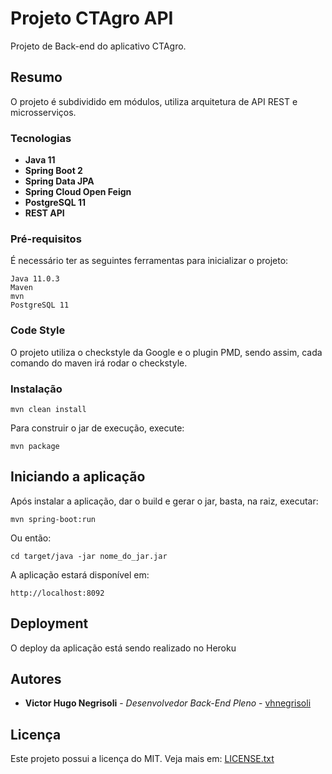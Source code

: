 # Projeto CTAgro API

Projeto de Back-end do aplicativo CTAgro.

## Resumo

O projeto é subdividido em módulos, utiliza arquitetura de API REST e microsserviços.

### Tecnologias

* **Java 11**
* **Spring Boot 2**
* **Spring Data JPA**
* **Spring Cloud Open Feign**
* **PostgreSQL 11**
* **REST API**

### Pré-requisitos

É necessário ter as seguintes ferramentas para inicializar o projeto:

```
Java 11.0.3
Maven
mvn
PostgreSQL 11
```

### Code Style

O projeto utiliza o checkstyle da Google e o plugin PMD, sendo assim, cada comando do maven irá rodar o checkstyle.

### Instalação

```
mvn clean install
```

Para construir o jar de execução, execute:

```
mvn package
```

## Iniciando a aplicação

Após instalar a aplicação, dar o build e gerar o jar, basta, na raiz, executar:

```
mvn spring-boot:run
```

Ou então:

```
cd target/java -jar nome_do_jar.jar
```

A aplicação estará disponível em:

```
http://localhost:8092
```

## Deployment

O deploy da aplicação está sendo realizado no Heroku

## Autores

* **Victor Hugo Negrisoli** - *Desenvolvedor Back-End Pleno* - [vhnegrisoli](https://github.com/vhnegrisoli)

## Licença

Este projeto possui a licença do MIT. Veja mais em: [LICENSE.txt](LICENSE.txt)


